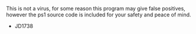This is not a virus, for some reason this program may give false positives, however the ps1 source code is included for your safety and peace of mind. 

- JD1738

